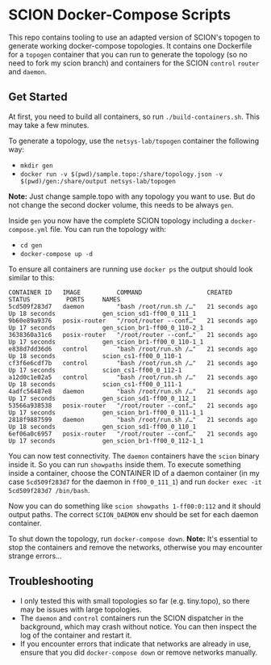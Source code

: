 # SCION Docker-Compose Scripts
This repo contains tooling to use an adapted version of SCION's topogen to generate working docker-compose topologies. It contains one Dockerfile for a `topogen` container that you can run to generate the topology (so no need to fork my scion branch) and containers for the SCION `control` `router` and `daemon`.

## Get Started
At first, you need to build all containers, so run `./build-containers.sh`. This may take a few minutes.

To generate a topology, use the `netsys-lab/topogen` container the following way:

- `mkdir gen`
- `docker run -v $(pwd)/sample.topo:/share/topology.json -v $(pwd)/gen:/share/output netsys-lab/topogen`

**Note:** Just change sample.topo with any topology you want to use. But do not change the second docker volume, this needs to be always `gen`.

Inside `gen` you now have the complete SCION topology including a `docker-compose.yml` file. You can run the topology with:
- `cd gen`
- `docker-compose up -d`

To ensure all containers are running use `docker ps` the output should look similar to this:
```
CONTAINER ID   IMAGE          COMMAND                  CREATED          STATUS          PORTS     NAMES
5cd509f283d7   daemon         "bash /root/run.sh /…"   21 seconds ago   Up 18 seconds             gen_scion_sd1-ff00_0_111_1
9b60e89a9376   posix-router   "/root/router --conf…"   21 seconds ago   Up 17 seconds             gen_scion_br1-ff00_0_110-2_1
3638360a31c6   posix-router   "/root/router --conf…"   21 seconds ago   Up 17 seconds             gen_scion_br1-ff00_0_110-1_1
e838d7dd36d6   control        "bash /root/run.sh /…"   21 seconds ago   Up 18 seconds             scion_cs1-ff00_0_110-1
cf3f6e6cdf7b   control        "bash /root/run.sh /…"   21 seconds ago   Up 17 seconds             scion_cs1-ff00_0_112-1
a12d0c1e02a5   control        "bash /root/run.sh /…"   21 seconds ago   Up 18 seconds             scion_cs1-ff00_0_111-1
4adfc56487e8   daemon         "bash /root/run.sh /…"   21 seconds ago   Up 17 seconds             gen_scion_sd1-ff00_0_112_1
53566a938538   posix-router   "/root/router --conf…"   21 seconds ago   Up 17 seconds             gen_scion_br1-ff00_0_111-1_1
2818f9887599   daemon         "bash /root/run.sh /…"   21 seconds ago   Up 18 seconds             gen_scion_sd1-ff00_0_110_1
6ef06a0c6957   posix-router   "/root/router --conf…"   21 seconds ago   Up 17 seconds             gen_scion_br1-ff00_0_112-1_1
```

You can now test connectivity. The `daemon` containers have the `scion` binary inside it. So you can run `showpaths` inside them. To execute something inside a container, choose the CONTAINER ID of a daemon container (in my case `5cd509f283d7` for the daemon in `ff00_0_111_1`) and run `docker exec -it 5cd509f283d7 /bin/bash`.

Now you can do something like `scion showpaths 1-ff00:0:112` and it should output paths. The correct `SCION_DAEMON` env should be set for each daemon container.

To shut down the topology, run `docker-compose down`. **Note:** It's essential to stop the containers and remove the networks, otherwise you may encounter strange errors...

## Troubleshooting
- I only tested this with small topologies so far (e.g. tiny.topo), so there may be issues with large topologies.
- The `daemon` and `control` containers run the SCION dispatcher in the background, which may crash without notice. You can then inspect the log of the container and restart it.
- If you encounter errors that indicate that networks are already in use, ensure that you did `docker-compose down` or remove networks manually.

